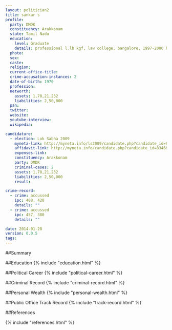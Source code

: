 ```yaml
---
layout: politician2
title: sankar s
profile: 
  party: DMDK
  constituency: Arakkonam
  state: Tamil Nadu
  education: 
    level: Graduate
    details: professional l.lb kgf, law college, bangalore, 1997-2000 b,com, university of madras, 1992-95
  photo: 
  sex: 
  caste: 
  religion: 
  current-office-title: 
  crime-accusation-instances: 2
  date-of-birth: 1970
  profession: 
  networth: 
    assets: 1,78,21,232
    liabilities: 2,50,000
  pan: 
  twitter: 
  website: 
  youtube-interview: 
  wikipedia: 

candidature: 
  - election: Lok Sabha 2009
    myneta-link: http://myneta.info/ls2009/candidate.php?candidate_id=8346
    affidavit-link: http://myneta.info/candidate.php?candidate_id=8346&scan=original
    expenses-link: 
    constituency: Arakkonam 
    party: DMDK
    criminal-cases: 2
    assets: 1,78,21,232
    liabilities: 2,50,000
    result:  

crime-record: 
  - crime: accussed
    ipc: 408, 420
    details: "" 
  - crime: accussed
    ipc: 457, 380
    details: "" 

date: 2014-01-28
version: 0.0.5
tags: 
---
```

##Summary


##Education
{% include "education.html" %}


##Political Career
{% include "political-career.html" %}


##Criminal Record
{% include "criminal-record.html" %}


##Personal Wealth
{% include "personal-wealth.html" %}


##Public Office Track Record
{% include "track-record.html" %}


##References


{% include "references.html" %}